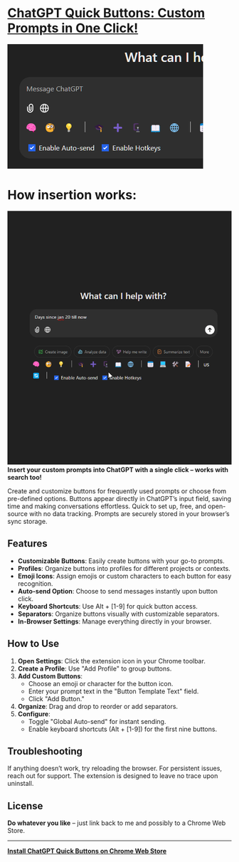 # [ChatGPT Quick Buttons: Custom Prompts in One Click!](https://chromewebstore.google.com/detail/chatgpt-quick-buttons-for/iiofmimaakhhoiablomgcjpilebnndbf)

![ChatGPT Quick Buttons](Promo/promo440_280.png)
# How insertion works:
![ChatGPT Quick Buttons](Promo/how_it_works_gifv.gif)
**Insert your custom prompts into ChatGPT with a single click – works with search too!**

Create and customize buttons for frequently used prompts or choose from pre-defined options. Buttons appear directly in ChatGPT’s input field, saving time and making conversations effortless. Quick to set up, free, and open-source with no data tracking. Prompts are securely stored in your browser’s sync storage.

## Features
- **Customizable Buttons**: Easily create buttons with your go-to prompts.
- **Profiles**: Organize buttons into profiles for different projects or contexts.
- **Emoji Icons**: Assign emojis or custom characters to each button for easy recognition.
- **Auto-send Option**: Choose to send messages instantly upon button click.
- **Keyboard Shortcuts**: Use Alt + [1-9] for quick button access.
- **Separators**: Organize buttons visually with customizable separators.
- **In-Browser Settings**: Manage everything directly in your browser.

## How to Use
1. **Open Settings**: Click the extension icon in your Chrome toolbar.
2. **Create a Profile**: Use "Add Profile" to group buttons.
3. **Add Custom Buttons**:
   - Choose an emoji or character for the button icon.
   - Enter your prompt text in the "Button Template Text" field.
   - Click "Add Button."
4. **Organize**: Drag and drop to reorder or add separators.
5. **Configure**:
   - Toggle "Global Auto-send" for instant sending.
   - Enable keyboard shortcuts (Alt + [1-9]) for the first nine buttons.

## Troubleshooting
If anything doesn’t work, try reloading the browser. For persistent issues, reach out for support. The extension is designed to leave no trace upon uninstall.

## License
**Do whatever you like** – just link back to me and possibly to a Chrome Web Store.

---

**[Install ChatGPT Quick Buttons on Chrome Web Store](https://chromewebstore.google.com/detail/chatgpt-quick-buttons-for/iiofmimaakhhoiablomgcjpilebnndbf)**
